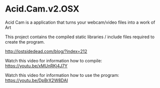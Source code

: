 # Acid.Cam.v2.OSX

Acid Cam is a application that turns your webcam/video files into a work of Art

This project contains the compiled static libraries / include files required to create the program.

http://lostsidedead.com/blog/?index=212

Watch this video for information how to compile: https://youtu.be/xMUnRKj4J7Y

Watch this video for information how to use the program: https://youtu.be/DpBrX2W8DAI
